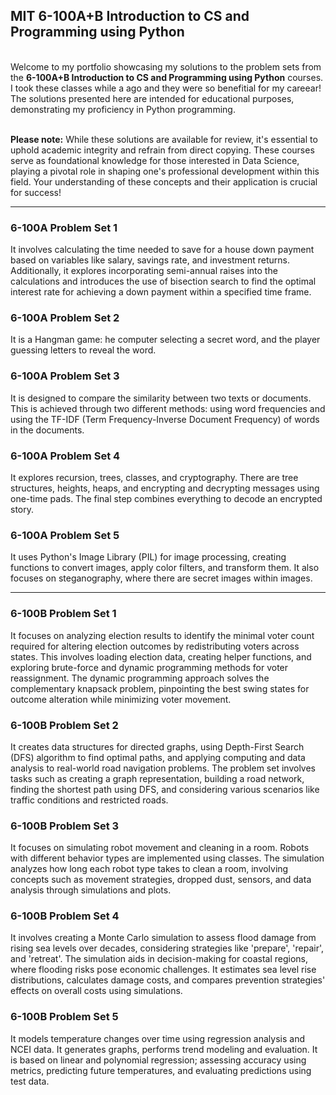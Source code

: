 ## MIT 6-100A+B Introduction to CS and Programming using Python
<br>
Welcome to my portfolio showcasing my solutions to the problem sets from the <B>6-100A+B Introduction to CS and Programming using Python</B> courses. I took these classes while a ago and they were so benefitial for my careear! The solutions presented here are intended for educational purposes, demonstrating my proficiency in Python programming.
<br><br>

<b>Please note:</b> While these solutions are available for review, it's essential to uphold academic integrity and refrain from direct copying. These courses serve as foundational knowledge for those interested in Data Science, playing a pivotal role in shaping one's professional development within this field. Your understanding of these concepts and their application is crucial for success! 

---

### 6-100A Problem Set 1

It involves calculating the time needed to save for a house down payment based on variables like salary, savings rate, and investment returns. Additionally, it explores incorporating semi-annual raises into the calculations and introduces the use of bisection search to find the optimal interest rate for achieving a down payment within a specified time frame. 

### 6-100A Problem Set 2

It is a Hangman game: he computer selecting a secret word, and the player guessing letters to reveal the word.

### 6-100A Problem Set 3

It is designed to compare the similarity between two texts or documents. This is achieved through two different methods: using word frequencies and using the TF-IDF (Term Frequency-Inverse Document Frequency) of words in the documents.

### 6-100A Problem Set 4

It explores recursion, trees, classes, and cryptography. There are tree structures, heights,  heaps, and encrypting and decrypting messages using one-time pads. The final step combines everything to decode an encrypted story.

### 6-100A Problem Set 5

It uses Python's Image Library (PIL) for image processing, creating functions to convert images, apply color filters, and transform them. It also focuses on steganography, where there are secret images within images.

---

### 6-100B Problem Set 1

It focuses on analyzing election results to identify the minimal voter count required for altering election outcomes by redistributing voters across states. This involves loading election data, creating helper functions, and exploring brute-force and dynamic programming methods for voter reassignment. The dynamic programming approach solves the complementary knapsack problem, pinpointing the best swing states for outcome alteration while minimizing voter movement.

### 6-100B Problem Set 2

It creates data structures for directed graphs, using Depth-First Search (DFS) algorithm to find optimal paths, and applying computing and data analysis to real-world road navigation problems. The problem set involves tasks such as creating a graph representation, building a road network, finding the shortest path using DFS, and considering various scenarios like traffic conditions and restricted roads.

### 6-100B Problem Set 3

It focuses on simulating robot movement and cleaning in a room. Robots with different behavior types are implemented using classes. The simulation analyzes how long each robot type takes to clean a room, involving concepts such as movement strategies, dropped dust, sensors, and data analysis through simulations and plots.

### 6-100B Problem Set 4

It involves creating a Monte Carlo simulation to assess flood damage from rising sea levels over decades, considering strategies like 'prepare', 'repair', and 'retreat'. The simulation aids in decision-making for coastal regions, where flooding risks pose economic challenges. It estimates sea level rise distributions, calculates damage costs, and compares prevention strategies' effects on overall costs using simulations.


### 6-100B Problem Set 5

It models temperature changes over time using regression analysis and NCEI data. It generates graphs, performs trend modeling and evaluation. It is based on linear and polynomial regression; assessing accuracy using metrics, predicting future temperatures, and evaluating predictions using test data.




